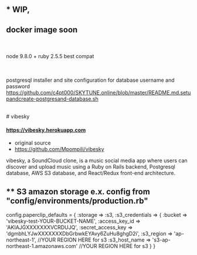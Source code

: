 

## * WIP,
## docker image soon

<br>
<br>
node 9.8.0 + ruby 2.5.5 best compat
<br>
<br>
<br>


postgresql installer and site configuration for database username and password
https://github.com/c4pt000/SKYTUNE.online/blob/master/README.md.setupandcreate-postgresand-database.sh



<br>
# vibesky

#### https://vibesky.herokuapp.com


* original source
* https://github.com/Mpompili/vibesky

vibesky, a SoundCloud clone, is a music social media app where users can discover and upload music using a Ruby on Rails backend, Postgresql database, AWS S3 database, and React/Redux front-end architecture. 





## ** S3 amazon storage e.x. config from "config/environments/production.rb"

config.paperclip_defaults = {
  :storage => :s3,
  :s3_credentials => {
  :bucket => 'vibesky-test-YOUR-BUCKET-NAME',
    :access_key_id => 'AKIAJGXXXXXXXVCRDUJQ',
    :secret_access_key => 'dgmbhLYJwXXXXXXXDbGrbwkEYAvy6ZuHu8ghgD2i',
  :s3_region => 'ap-northeast-1',                                    //YOUR REGION HERE for s3
:s3_host_name => 's3-ap-northeast-1.amazonaws.com'                   //YOUR REGION HERE for s3
  }
}
